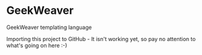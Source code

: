 GeekWeaver
==========

GeekWeaver templating language

Importing this project to GitHub - It isn't working yet, so pay no attention to what's going on here :-)
